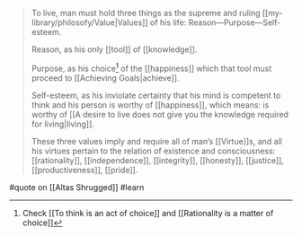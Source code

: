 > To live, man must hold three things as the supreme and ruling [[my-library/philosofy/Value|Values]] of his life: Reason—Purpose—Self-esteem. 
>
> Reason, as his only [[tool]] of [[knowledge]].
> 
> Purpose, as his choice[^1] of the [[happiness]] which that tool must proceed to [[Achieving Goals|achieve]].
> 
> Self-esteem, as his inviolate certainty that his mind is competent to think and his person is worthy of [[happiness]], which means: is worthy of [[A desire to live does not give you the knowledge required for living|living]].
> 
> These three values imply and require all of man’s [[Virtue]]s, and all his virtues pertain to the relation of existence and consciousness: [[rationality]], [[independence]], [[integrity]], [[honesty]], [[justice]], [[productiveness]], [[pride]].

#quote  on [[Altas Shrugged]] #learn

[^1]: Check [[To think is an act of choice]] and [[Rationality is a matter of choice]]